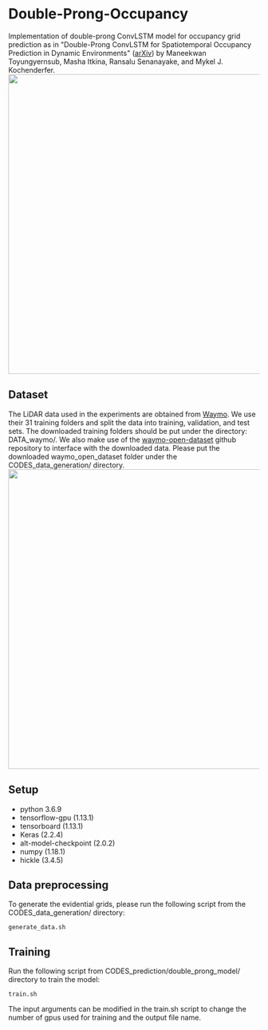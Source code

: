 # Double-Prong-Occupancy
Implementation of double-prong ConvLSTM model for occupancy grid prediction as in "Double-Prong ConvLSTM for Spatiotemporal Occupancy Prediction in Dynamic Environments" ([arXiv](https://arxiv.org/abs/2011.09045)) by Maneekwan Toyungyernsub, Masha Itkina, Ransalu Senanayake, and Mykel J. Kochenderfer.
<img src="Outputs/fig_archi.gif" width="600">

## Dataset
The LiDAR data used in the experiments are obtained from [Waymo](https://waymo.com/open/). We use their 31 training folders and split the data into training, validation, and test sets. The downloaded training folders should be put under the directory: DATA_waymo/. We also make use of the [waymo-open-dataset](https://github.com/waymo-research/waymo-open-dataset) github repository to interface with the downloaded data. Please put the downloaded waymo_open_dataset folder under the CODES_data_generation/ directory. 
<img src="Outputs/fig_waymo.gif" width="600">

## Setup
- python 3.6.9
- tensorflow-gpu (1.13.1)
- tensorboard (1.13.1)
- Keras (2.2.4)
- alt-model-checkpoint (2.0.2)
- numpy (1.18.1)
- hickle (3.4.5)

## Data preprocessing 
To generate the evidential grids, please run the following script from the CODES_data_generation/ directory: 
```
generate_data.sh
```

## Training
Run the following script from CODES_prediction/double_prong_model/ directory to train the model:
```
train.sh
```
The input arguments can be modified in the train.sh script to change the number of gpus used for training and the output file name. 

